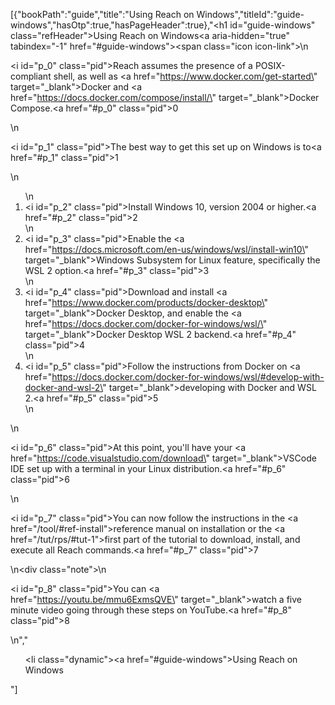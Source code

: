 [{"bookPath":"guide","title":"Using Reach on Windows","titleId":"guide-windows","hasOtp":true,"hasPageHeader":true},"<h1 id=\"guide-windows\" class=\"refHeader\">Using Reach on Windows<a aria-hidden=\"true\" tabindex=\"-1\" href=\"#guide-windows\"><span class=\"icon icon-link\"></span></a></h1>\n<p><i id=\"p_0\" class=\"pid\"></i>Reach assumes the presence of a POSIX-compliant shell, as well as <a href=\"https://www.docker.com/get-started\" target=\"_blank\">Docker</a> and <a href=\"https://docs.docker.com/compose/install/\" target=\"_blank\">Docker Compose</a>.<a href=\"#p_0\" class=\"pid\">0</a></p>\n<p><i id=\"p_1\" class=\"pid\"></i>The best way to get this set up on Windows is to<a href=\"#p_1\" class=\"pid\">1</a></p>\n<ol>\n  <li><i id=\"p_2\" class=\"pid\"></i>Install Windows 10, version 2004 or higher.<a href=\"#p_2\" class=\"pid\">2</a></li>\n  <li><i id=\"p_3\" class=\"pid\"></i>Enable the <a href=\"https://docs.microsoft.com/en-us/windows/wsl/install-win10\" target=\"_blank\">Windows Subsystem for Linux</a> feature, specifically the WSL 2 option.<a href=\"#p_3\" class=\"pid\">3</a></li>\n  <li><i id=\"p_4\" class=\"pid\"></i>Download and install <a href=\"https://www.docker.com/products/docker-desktop\" target=\"_blank\">Docker Desktop</a>, and enable the <a href=\"https://docs.docker.com/docker-for-windows/wsl/\" target=\"_blank\">Docker Desktop WSL 2 backend</a>.<a href=\"#p_4\" class=\"pid\">4</a></li>\n  <li><i id=\"p_5\" class=\"pid\"></i>Follow the instructions from Docker on <a href=\"https://docs.docker.com/docker-for-windows/wsl/#develop-with-docker-and-wsl-2\" target=\"_blank\">developing with Docker and WSL 2</a>.<a href=\"#p_5\" class=\"pid\">5</a></li>\n</ol>\n<p><i id=\"p_6\" class=\"pid\"></i>At this point, you'll have your <a href=\"https://code.visualstudio.com/download\" target=\"_blank\">VSCode</a> IDE set up with a terminal in your Linux distribution.<a href=\"#p_6\" class=\"pid\">6</a></p>\n<p><i id=\"p_7\" class=\"pid\"></i>You can now follow the instructions in the <a href=\"/tool/#ref-install\">reference manual on installation</a> or the <a href=\"/tut/rps/#tut-1\">first part of the tutorial</a> to download, install, and execute all Reach commands.<a href=\"#p_7\" class=\"pid\">7</a></p>\n<div class=\"note\">\n  <p><i id=\"p_8\" class=\"pid\"></i>You can <a href=\"https://youtu.be/mmu6ExmsQVE\" target=\"_blank\">watch a five minute video</a> going through these steps on YouTube.<a href=\"#p_8\" class=\"pid\">8</a></p>\n</div>","<ul><li class=\"dynamic\"><a href=\"#guide-windows\">Using Reach on Windows</a></li></ul>"]